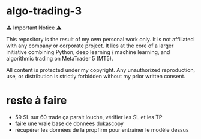 # algo-trading-3

⚠️ Important Notice ⚠️

This repository is the result of my own personal work only. It is not affiliated with any company or corporate project. It lies at the core of a larger initiative combining Python, deep learning / machine learning, and algorithmic trading on MetaTrader 5 (MT5).

All content is protected under my copyright. Any unauthorized reproduction, use, or distribution is strictly forbidden without my prior written consent.


# reste à faire 

- 59 SL sur 60 trade ça parait louche, vérifier les SL et les TP
- faire une vraie base de données dukascopy
- récupérer les données de la propfirm pour entrainer le modèle dessus


